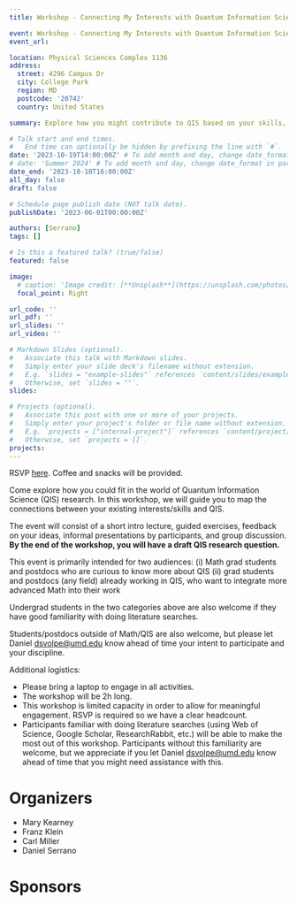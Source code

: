 ```yaml
---
title: Workshop - Connecting My Interests with Quantum Information Science

event: Workshop - Connecting My Interests with Quantum Information Science
event_url: 

location: Physical Sciences Complex 1136
address:
  street: 4296 Campus Dr
  city: College Park
  region: MD
  postcode: '20742'
  country: United States

summary: Explore how you might contribute to QIS based on your skills, interests and knowledge.

# Talk start and end times.
#   End time can optionally be hidden by prefixing the line with `#`.
date: '2023-10-19T14:00:00Z' # To add month and day, change date_format in params.yaml
# date: 'Summer 2024' # To add month and day, change date_format in params.yaml
date_end: '2023-10-10T16:00:00Z'
all_day: false
draft: false

# Schedule page publish date (NOT talk date).
publishDate: '2023-06-01T00:00:00Z'

authors: [Serrano]
tags: []

# Is this a featured talk? (true/false)
featured: false

image:
  # caption: 'Image credit: [**Unsplash**](https://unsplash.com/photos/bzdhc5b3Bxs)'
  focal_point: Right

url_code: ''
url_pdf: ''
url_slides: ''
url_video: ''

# Markdown Slides (optional).
#   Associate this talk with Markdown slides.
#   Simply enter your slide deck's filename without extension.
#   E.g. `slides = "example-slides"` references `content/slides/example-slides.md`.
#   Otherwise, set `slides = ""`.
slides:

# Projects (optional).
#   Associate this post with one or more of your projects.
#   Simply enter your project's folder or file name without extension.
#   E.g. `projects = ["internal-project"]` references `content/project/deep-learning/index.md`.
#   Otherwise, set `projects = []`.
projects:
---
```


RSVP [here](https://forms.gle/jYUa1v1NPN5VPyQs5). Coffee and snacks will be provided.

Come explore how you could fit in the world of Quantum Information Science (QIS) research. In this workshop, we will guide you to map the connections between your existing interests/skills and QIS.

The event will consist of a short intro lecture, guided exercises, feedback on your ideas, informal presentations by participants, and group discussion. __By the end of the workshop, you will have a draft QIS research question.__

This event is primarily intended for two audiences:
(i) Math grad students and postdocs who are curious to know more about QIS
(ii) grad students and postdocs (any field) already working in QIS, who want to integrate more advanced Math into their work

Undergrad students in the two categories above are also welcome if they have good familiarity with doing literature searches.

Students/postdocs outside of Math/QIS are also welcome, but please let Daniel <dsvolpe@umd.edu> know ahead of time your intent to participate and your discipline.

Additional logistics:
- Please bring a laptop to engage in all activities.
- The workshop will be 2h long.
- This workshop is limited capacity in order to allow for meaningful engagement. RSVP is required so we have a clear headcount.
- Participants familiar with doing literature searches (using Web of Science, Google Scholar, ResearchRabbit, etc.) will be able to make the most out of this workshop. Participants without this familiarity are welcome, but we appreciate if you let Daniel <dsvolpe@umd.edu> know ahead of time that you might need assistance with this.


# Organizers

- Mary Kearney
- Franz Klein
- Carl Miller
- Daniel Serrano

# Sponsors
